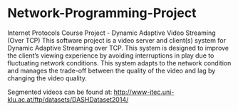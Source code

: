 # Network-Programming-Project
Internet Protocols Course Project - Dynamic Adaptive Video Streaming  (Over TCP)
This software project is a video server and client(s) system for Dynamic Adaptive Streaming over TCP. This system is designed to improve the client’s viewing experience by avoiding interruptions in play due to fluctuating network conditions. This system adapts to the network condition and manages the trade-off between the quality of the video and lag by changing the video quality.

Segmented videos can be found at:
http://www-itec.uni-klu.ac.at/ftp/datasets/DASHDataset2014/
